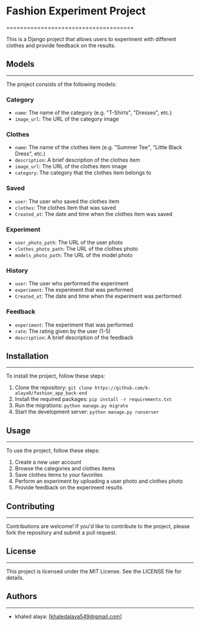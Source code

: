 # Fashion Experiment Project
=====================================

This is a Django project that allows users to experiment with different clothes and provide feedback on the results.

## Models
--------

The project consists of the following models:

### Category
* `name`: The name of the category (e.g. "T-Shirts", "Dresses", etc.)
* `image_url`: The URL of the category image

### Clothes
* `name`: The name of the clothes item (e.g. "Summer Tee", "Little Black Dress", etc.)
* `description`: A brief description of the clothes item
* `image_url`: The URL of the clothes item image
* `category`: The category that the clothes item belongs to

### Saved
* `user`: The user who saved the clothes item
* `clothes`: The clothes item that was saved
* `Created_at`: The date and time when the clothes item was saved

### Experiment
* `user_photo_path`: The URL of the user photo
* `clothes_photo_path`: The URL of the clothes photo
* `models_photo_path`: The URL of the model photo

### History
* `user`: The user who performed the experiment
* `experiment`: The experiment that was performed
* `Created_at`: The date and time when the experiment was performed

### Feedback
* `experiment`: The experiment that was performed
* `rate`: The rating given by the user (1-5)
* `description`: A brief description of the feedback

## Installation
--------------

To install the project, follow these steps:

1. Clone the repository: `git clone https://github.com/k-alaya9/fashion_app_back-end`
2. Install the required packages: `pip install -r requirements.txt`
3. Run the migrations: `python manage.py migrate`
4. Start the development server: `python manage.py runserver`

## Usage
-----

To use the project, follow these steps:

1. Create a new user account
2. Browse the categories and clothes items
3. Save clothes items to your favorites
4. Perform an experiment by uploading a user photo and clothes photo
5. Provide feedback on the experiment results

## Contributing
------------

Contributions are welcome! If you'd like to contribute to the project, please fork the repository and submit a pull request.

## License
-------

This project is licensed under the MIT License. See the LICENSE file for details.

## Authors
-------

* khaled alaya: [khaledalaya549@gmail.com]